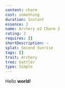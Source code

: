 ```yaml
---
content: charm
cost: something
duration: Instant
essence: 2
name: Archery e2 Charm 2
rating: 2
requires: []
shortDescription: ~
splat: Second Sunrise
tags: []
trait: Archery
tree: Gattler
type: Simple
---
```


Hello **world**!
